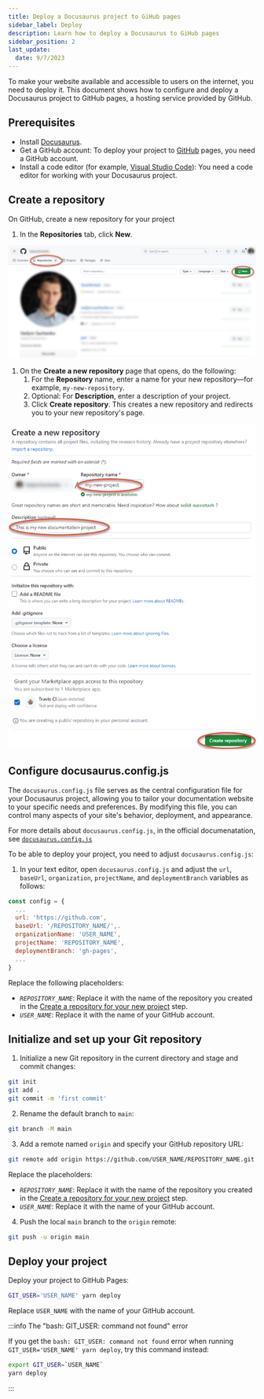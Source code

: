 ```yaml
---
title: Deploy a Docusaurus project to GiHub pages
sidebar_label: Deploy
description: Learn how to deploy a Docusaurus to GiHub pages
sidebar_position: 2
last_update: 
  date: 9/7/2023
---
```


To make your website available and accessible to users on the internet, you need to deploy it. 
This document shows how to configure and deploy a Docusaurus project to GitHub pages, a hosting service provided by GitHub.

## Prerequisites

* Install [Docusaurus](/docs/docusaurus/getting-started/install-docusaurus.md).
* Get a GitHub account: To deploy your project to [GitHub](https://github.com/) pages, you need a GitHub account.
* Install a code editor (for example, [Visual Studio Code](https://code.visualstudio.com/)): You need a code editor for working with your Docusaurus project.

## Create a repository

On GitHub, create a new repository for your project

1. In the **Repositories** tab, click **New**.

![repositories-new](/docs/docusaurus/repositories-new.png)

1. On the **Create a new repository** page that opens, do the following:
   1. For the **Repository** name, enter a name for your new repository—for example, `my-new-repository`.
   2. Optional: For **Description**, enter a description of your project.
   3. Click **Create repository**. This creates a new repository and redirects you to your new repository's page. 

![create-repository](/docs/docusaurus/create-repository.png)

## Configure docusaurus.config.js

The `docusaurus.config.js` file serves as the central configuration file for your Docusaurus project, allowing you to tailor your documentation website to your specific needs and preferences.
By modifying this file, you can control many aspects of your site's behavior, deployment, and appearance.

For more details about `docusaurus.config.js`, in the official documenatation, see [`docusaurus.config.js`](https://docusaurus.io/docs/api/docusaurus-config)

To be able to deploy your project, you need to adjust `docusaurus.config.js`:

1. In your text editor, open `docusaurus.config.js` and adjust the `url`, `baseUrl`, `organization`, `projectName`, and `deploymentBranch` variables as follows:
```js title="docusaurus.config.js"
const config = {
  ...
  url: 'https://github.com',
  baseUrl: '/REPOSITORY_NAME/',.
  organizationName: 'USER_NAME',
  projectName: 'REPOSITORY_NAME',
  deploymentBranch: 'gh-pages',
  ...
}
  ```

Replace the following placeholders:
* *`REPOSITORY_NAME`*: Replace it with the name of the repository you created in the [Create a repository for your new project](#create-a-repository) step.
* *`USER_NAME`*: Replace it with the name of your GitHub account.


## Initialize and set up your Git repository

1. Initialize a new Git repository in the current directory and stage and commit changes:

```bash
git init
git add .
git commit -m 'first commit'
```

2. Rename the default branch to `main`:

```bash
git branch -M main
```

3. Add a remote named `origin` and specify your GitHub repository URL:

```bash
git remote add origin https://github.com/USER_NAME/REPOSITORY_NAME.git
```

Replace the placeholders:
* *`REPOSITORY_NAME`*: Replace it with the name of the repository you created in the [Create a repository for your new project](#create-a-repository) step.
* *`USER_NAME`*: Replace it with the name of your GitHub account.

4. Push the local `main` branch to the `origin` remote:

```bash
git push -u origin main
```

## Deploy your project

Deploy your project to GitHub Pages:

```bash
GIT_USER='USER_NAME' yarn deploy
```

Replace `USER_NAME` with the name of your GitHub account.

:::info The "bash: GIT_USER: command not found" error

If you get the `bash: GIT_USER: command not found` error when running `GIT_USER='USER_NAME' yarn deploy`, try this command instead:

```bash
export GIT_USER=`USER_NAME`
yarn deploy
```

:::